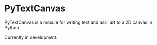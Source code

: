 # PyTextCanvas
PyTextCanvas is a module for writing text and ascii art to a 2D canvas in Python.

Currently in development.